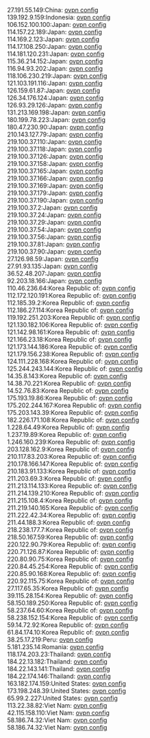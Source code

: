 27.191.55.149:China: [ovpn config](vpn/27_191_55_149.ovpn)  
139.192.9.159:Indonesia: [ovpn config](vpn/139_192_9_159.ovpn)  
106.152.100.100:Japan: [ovpn config](vpn/106_152_100_100.ovpn)  
114.157.22.189:Japan: [ovpn config](vpn/114_157_22_189.ovpn)  
114.169.2.123:Japan: [ovpn config](vpn/114_169_2_123.ovpn)  
114.17.108.250:Japan: [ovpn config](vpn/114_17_108_250.ovpn)  
114.181.120.231:Japan: [ovpn config](vpn/114_181_120_231.ovpn)  
115.36.214.152:Japan: [ovpn config](vpn/115_36_214_152.ovpn)  
116.94.93.202:Japan: [ovpn config](vpn/116_94_93_202.ovpn)  
118.106.230.219:Japan: [ovpn config](vpn/118_106_230_219.ovpn)  
121.103.191.116:Japan: [ovpn config](vpn/121_103_191_116.ovpn)  
126.159.61.87:Japan: [ovpn config](vpn/126_159_61_87.ovpn)  
126.34.176.124:Japan: [ovpn config](vpn/126_34_176_124.ovpn)  
126.93.29.126:Japan: [ovpn config](vpn/126_93_29_126.ovpn)  
131.213.169.198:Japan: [ovpn config](vpn/131_213_169_198.ovpn)  
180.199.78.223:Japan: [ovpn config](vpn/180_199_78_223.ovpn)  
180.47.230.90:Japan: [ovpn config](vpn/180_47_230_90.ovpn)  
210.143.127.79:Japan: [ovpn config](vpn/210_143_127_79.ovpn)  
219.100.37.110:Japan: [ovpn config](vpn/219_100_37_110.ovpn)  
219.100.37.118:Japan: [ovpn config](vpn/219_100_37_118.ovpn)  
219.100.37.126:Japan: [ovpn config](vpn/219_100_37_126.ovpn)  
219.100.37.158:Japan: [ovpn config](vpn/219_100_37_158.ovpn)  
219.100.37.165:Japan: [ovpn config](vpn/219_100_37_165.ovpn)  
219.100.37.166:Japan: [ovpn config](vpn/219_100_37_166.ovpn)  
219.100.37.169:Japan: [ovpn config](vpn/219_100_37_169.ovpn)  
219.100.37.179:Japan: [ovpn config](vpn/219_100_37_179.ovpn)  
219.100.37.190:Japan: [ovpn config](vpn/219_100_37_190.ovpn)  
219.100.37.2:Japan: [ovpn config](vpn/219_100_37_2.ovpn)  
219.100.37.24:Japan: [ovpn config](vpn/219_100_37_24.ovpn)  
219.100.37.29:Japan: [ovpn config](vpn/219_100_37_29.ovpn)  
219.100.37.54:Japan: [ovpn config](vpn/219_100_37_54.ovpn)  
219.100.37.56:Japan: [ovpn config](vpn/219_100_37_56.ovpn)  
219.100.37.81:Japan: [ovpn config](vpn/219_100_37_81.ovpn)  
219.100.37.90:Japan: [ovpn config](vpn/219_100_37_90.ovpn)  
27.126.98.59:Japan: [ovpn config](vpn/27_126_98_59.ovpn)  
27.91.93.135:Japan: [ovpn config](vpn/27_91_93_135.ovpn)  
36.52.48.207:Japan: [ovpn config](vpn/36_52_48_207.ovpn)  
92.203.18.166:Japan: [ovpn config](vpn/92_203_18_166.ovpn)  
110.46.236.64:Korea Republic of: [ovpn config](vpn/110_46_236_64.ovpn)  
112.172.120.191:Korea Republic of: [ovpn config](vpn/112_172_120_191.ovpn)  
112.185.39.2:Korea Republic of: [ovpn config](vpn/112_185_39_2.ovpn)  
112.186.27.114:Korea Republic of: [ovpn config](vpn/112_186_27_114.ovpn)  
119.192.251.203:Korea Republic of: [ovpn config](vpn/119_192_251_203.ovpn)  
121.130.182.106:Korea Republic of: [ovpn config](vpn/121_130_182_106.ovpn)  
121.142.98.161:Korea Republic of: [ovpn config](vpn/121_142_98_161.ovpn)  
121.166.23.18:Korea Republic of: [ovpn config](vpn/121_166_23_18.ovpn)  
121.173.144.186:Korea Republic of: [ovpn config](vpn/121_173_144_186.ovpn)  
121.179.156.238:Korea Republic of: [ovpn config](vpn/121_179_156_238.ovpn)  
124.111.228.168:Korea Republic of: [ovpn config](vpn/124_111_228_168.ovpn)  
125.244.243.144:Korea Republic of: [ovpn config](vpn/125_244_243_144.ovpn)  
14.35.8.143:Korea Republic of: [ovpn config](vpn/14_35_8_143.ovpn)  
14.38.70.221:Korea Republic of: [ovpn config](vpn/14_38_70_221.ovpn)  
14.52.76.83:Korea Republic of: [ovpn config](vpn/14_52_76_83.ovpn)  
175.193.19.86:Korea Republic of: [ovpn config](vpn/175_193_19_86.ovpn)  
175.202.244.167:Korea Republic of: [ovpn config](vpn/175_202_244_167.ovpn)  
175.203.143.39:Korea Republic of: [ovpn config](vpn/175_203_143_39.ovpn)  
182.226.171.108:Korea Republic of: [ovpn config](vpn/182_226_171_108.ovpn)  
1.228.64.49:Korea Republic of: [ovpn config](vpn/1_228_64_49.ovpn)  
1.237.19.89:Korea Republic of: [ovpn config](vpn/1_237_19_89.ovpn)  
1.246.160.239:Korea Republic of: [ovpn config](vpn/1_246_160_239.ovpn)  
203.128.162.9:Korea Republic of: [ovpn config](vpn/203_128_162_9.ovpn)  
210.117.83.203:Korea Republic of: [ovpn config](vpn/210_117_83_203.ovpn)  
210.178.166.147:Korea Republic of: [ovpn config](vpn/210_178_166_147.ovpn)  
210.183.91.133:Korea Republic of: [ovpn config](vpn/210_183_91_133.ovpn)  
211.203.69.3:Korea Republic of: [ovpn config](vpn/211_203_69_3.ovpn)  
211.213.114.133:Korea Republic of: [ovpn config](vpn/211_213_114_133.ovpn)  
211.214.139.210:Korea Republic of: [ovpn config](vpn/211_214_139_210.ovpn)  
211.215.108.4:Korea Republic of: [ovpn config](vpn/211_215_108_4.ovpn)  
211.219.140.165:Korea Republic of: [ovpn config](vpn/211_219_140_165.ovpn)  
211.222.42.34:Korea Republic of: [ovpn config](vpn/211_222_42_34.ovpn)  
211.44.188.3:Korea Republic of: [ovpn config](vpn/211_44_188_3.ovpn)  
218.238.177.7:Korea Republic of: [ovpn config](vpn/218_238_177_7.ovpn)  
218.50.167.59:Korea Republic of: [ovpn config](vpn/218_50_167_59.ovpn)  
220.122.90.79:Korea Republic of: [ovpn config](vpn/220_122_90_79.ovpn)  
220.71.126.87:Korea Republic of: [ovpn config](vpn/220_71_126_87.ovpn)  
220.80.90.75:Korea Republic of: [ovpn config](vpn/220_80_90_75.ovpn)  
220.84.45.254:Korea Republic of: [ovpn config](vpn/220_84_45_254.ovpn)  
220.85.90.168:Korea Republic of: [ovpn config](vpn/220_85_90_168.ovpn)  
220.92.115.75:Korea Republic of: [ovpn config](vpn/220_92_115_75.ovpn)  
27.117.65.35:Korea Republic of: [ovpn config](vpn/27_117_65_35.ovpn)  
39.115.28.154:Korea Republic of: [ovpn config](vpn/39_115_28_154.ovpn)  
58.150.189.250:Korea Republic of: [ovpn config](vpn/58_150_189_250.ovpn)  
58.237.64.60:Korea Republic of: [ovpn config](vpn/58_237_64_60.ovpn)  
58.238.152.154:Korea Republic of: [ovpn config](vpn/58_238_152_154.ovpn)  
59.14.72.92:Korea Republic of: [ovpn config](vpn/59_14_72_92.ovpn)  
61.84.174.10:Korea Republic of: [ovpn config](vpn/61_84_174_10.ovpn)  
38.25.17.219:Peru: [ovpn config](vpn/38_25_17_219.ovpn)  
5.181.235.14:Romania: [ovpn config](vpn/5_181_235_14.ovpn)  
118.174.203.23:Thailand: [ovpn config](vpn/118_174_203_23.ovpn)  
184.22.13.182:Thailand: [ovpn config](vpn/184_22_13_182.ovpn)  
184.22.143.141:Thailand: [ovpn config](vpn/184_22_143_141.ovpn)  
184.22.174.146:Thailand: [ovpn config](vpn/184_22_174_146.ovpn)  
163.182.174.159:United States: [ovpn config](vpn/163_182_174_159.ovpn)  
173.198.248.39:United States: [ovpn config](vpn/173_198_248_39.ovpn)  
65.99.2.227:United States: [ovpn config](vpn/65_99_2_227.ovpn)  
113.22.38.82:Viet Nam: [ovpn config](vpn/113_22_38_82.ovpn)  
42.115.158.110:Viet Nam: [ovpn config](vpn/42_115_158_110.ovpn)  
58.186.74.32:Viet Nam: [ovpn config](vpn/58_186_74_32.ovpn)  
58.186.74.32:Viet Nam: [ovpn config](vpn/58_186_74_32.ovpn)  

